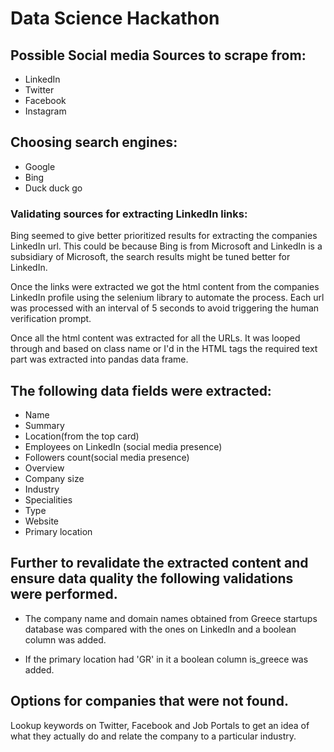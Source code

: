 # Data Science Hackathon
## Possible Social media Sources to scrape from:
* LinkedIn
* Twitter
* Facebook
* Instagram

## Choosing search engines:
* Google
* Bing
* Duck duck go

### Validating sources for extracting LinkedIn links:
Bing seemed to give better prioritized results for extracting the companies LinkedIn url. This could be because Bing is from Microsoft and LinkedIn is a subsidiary of Microsoft, the search results might be tuned better for LinkedIn.


Once the links were extracted we got the html content from the companies LinkedIn profile using the selenium library to automate the process.
Each url was processed with an interval of 5 seconds to avoid triggering the human verification prompt.

Once all the html content was extracted for all the URLs. It was looped through and based on class name or I'd in the HTML tags the required text part was extracted into pandas data frame.

## The following data fields were extracted:
* Name
* Summary
* Location(from the top card)
* Employees on LinkedIn (social media presence)
* Followers count(social media presence)
* Overview 
* Company size
* Industry
* Specialities
* Type
* Website
* Primary location


## Further to revalidate the extracted content and ensure data quality the following validations were performed.

* The company name and domain names obtained from Greece startups database was compared with the ones on LinkedIn and a boolean column was added.

* If the primary location had 'GR' in it a boolean column is_greece was added.

## Options for companies that were not found.
Lookup keywords on Twitter, Facebook and Job Portals to get an idea of what they actually do and relate the company to a particular industry.

